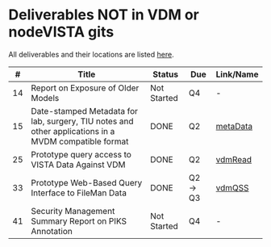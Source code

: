 # Deliverables NOT in VDM or nodeVISTA gits

All deliverables and their locations are listed [here](https://github.com/vistadataproject/documents/wiki/Deliverable-Status).

\# | Title | Status | Due | Link/Name
--- | --- | --- | --- | ---
14 | Report on Exposure of Older Models | Not Started | Q4 | -
15 | Date-stamped Metadata for lab, surgery, TIU notes and other applications in a MVDM compatible format | DONE | Q2 | [metaData](https://github.com/vistadataproject/documents/tree/master/OtherDeliverables/metaData)
25 | Prototype query access to VISTA Data Against VDM | DONE | Q2 | [vdmRead](https://github.com/vistadataproject/documents/tree/master/OtherDeliverables/vdmRead)
33 | Prototype Web-Based Query Interface to FileMan Data | DONE | Q2 → Q3 | [vdmQSS](https://github.com/vistadataproject/documents/tree/master/OtherDeliverables/vdmQSS)
41 | Security Management Summary Report on PIKS Annotation | Not Started | Q4 | -
